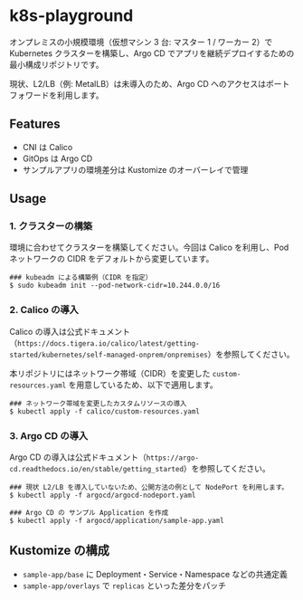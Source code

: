 # k8s-playground

オンプレミスの小規模環境（仮想マシン 3 台: マスター 1 / ワーカー 2）で Kubernetes クラスターを構築し、Argo CD でアプリを継続デプロイするための最小構成リポジトリです。

現状、L2/LB（例: MetalLB）は未導入のため、Argo CD へのアクセスはポートフォワードを利用します。

## Features

- CNI は Calico
- GitOps は Argo CD
- サンプルアプリの環境差分は Kustomize のオーバーレイで管理

## Usage

### 1. クラスターの構築

環境に合わせてクラスターを構築してください。今回は Calico を利用し、Pod ネットワークの CIDR をデフォルトから変更しています。

```shell
### kubeadm による構築例（CIDR を指定）
$ sudo kubeadm init --pod-network-cidr=10.244.0.0/16
```

### 2. Calico の導入

Calico の導入は公式ドキュメント（`https://docs.tigera.io/calico/latest/getting-started/kubernetes/self-managed-onprem/onpremises`）を参照してください。

本リポジトリにはネットワーク帯域（CIDR）を変更した `custom-resources.yaml` を用意しているため、以下で適用します。

```shell
### ネットワーク帯域を変更したカスタムリソースの導入
$ kubectl apply -f calico/custom-resources.yaml
```

### 3. Argo CD の導入

Argo CD の導入は公式ドキュメント（`https://argo-cd.readthedocs.io/en/stable/getting_started`）を参照してください。

```shell
### 現状 L2/LB を導入していないため、公開方法の例として NodePort を利用します。
$ kubectl apply -f argocd/argocd-nodeport.yaml

### Argo CD の サンプル Application を作成
$ kubectl apply -f argocd/application/sample-app.yaml
```

## Kustomize の構成

- `sample-app/base` に Deployment・Service・Namespace などの共通定義
- `sample-app/overlays` で `replicas` といった差分をパッチ

